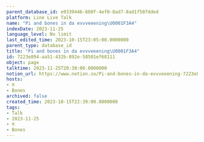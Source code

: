 ```yaml
---
parent_database_id: e9339446-880f-4ef0-8ad7-8ad1f507dded
platform: Line Live Talk
name: "Pi and bones in da evvveeening\U0001F3A4"
indexDate: 2023-11-25
language_level: No limit
last_edited_time: 2023-10-15T23:05:00.0000000
parent_type: database_id
title: "Pi and bones in da evvveeening\U0001F3A4"
id: 7223e894-aa51-432b-892e-58501ef68111
object: page
talktime: 2023-11-25T20:30:00.0000000
notion_url: https://www.notion.so/Pi-and-bones-in-da-evvveeening-7223e894aa51432b892e58501ef68111
hosts:
- π
- Bones
archived: false
created_time: 2023-10-15T22:39:00.0000000
tags:
- Talk
- 2023-11-25
- π
- Bones
---
```



   
   
   
   

   
























